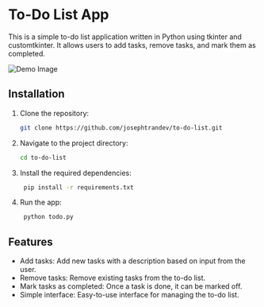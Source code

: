 # To-Do List App

This is a simple to-do list application written in Python using tkinter and customtkinter. It allows users to add tasks, remove tasks, and mark them as completed.

![Demo Image](images\demo.png?raw=true "Demo")

## Installation

1. Clone the repository:
   ```bash
   git clone https://github.com/josephtrandev/to-do-list.git
   ```
   
2. Navigate to the project directory:
   ```bash
   cd to-do-list
   ```
   
3. Install the required dependencies:
   ```bash
    pip install -r requirements.txt
   ```
   
4. Run the app:
   ```bash
    python todo.py
   ```

## Features
- Add tasks: Add new tasks with a description based on input from the user.
- Remove tasks: Remove existing tasks from the to-do list.
- Mark tasks as completed: Once a task is done, it can be marked off.
- Simple interface: Easy-to-use interface for managing the to-do list.